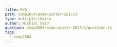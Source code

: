 ```yaml
---
title: N/A
path: comp2804/exam-winter-2017/3
type: multiple-choice
author: Michiel Smid
question: comp2804/exam-winter-2017/3/question.ts
tags:
  - comp2804
---
```

